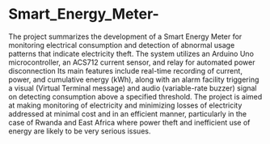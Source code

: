 # Smart_Energy_Meter-
The project summarizes the development of a Smart Energy Meter for monitoring electrical consumption and detection of abnormal usage patterns that indicate electricity theft. The system utilizes an Arduino Uno microcontroller, an ACS712 current sensor, and relay for automated power disconnection
Its main features include real-time recording of current, power, and cumulative energy (kWh), along with an alarm facility triggering a visual (Virtual Terminal message) and audio (variable-rate buzzer) signal on detecting consumption above a specified threshold. The project is aimed at making monitoring of electricity and minimizing losses of electricity addressed at minimal cost and in an efficient manner, particularly in the case of Rwanda and East Africa where power theft and inefficient use of energy are likely to be very serious issues.
